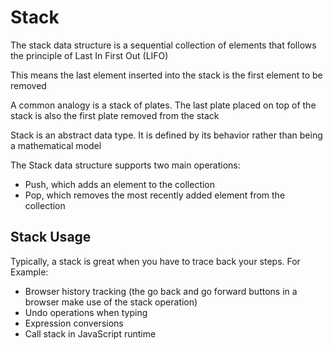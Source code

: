 # Stack

The stack data structure is a sequential collection of elements that follows the principle of Last In First Out (LIFO)

This means the last element inserted into the stack is the first element to be removed

A common analogy is a stack of plates. The last plate placed on top of the stack is also the first plate removed from the stack

Stack is an abstract data type. It is defined by its behavior rather than being a mathematical model

The Stack data structure supports two main operations:

- Push, which adds an element to the collection
- Pop, which removes the most recently added element from the collection

## Stack Usage

Typically, a stack is great when you have to trace back your steps. For Example:

- Browser history tracking (the go back and go forward buttons in a browser make use of the stack operation)
- Undo operations when typing
- Expression conversions
- Call stack in JavaScript runtime
